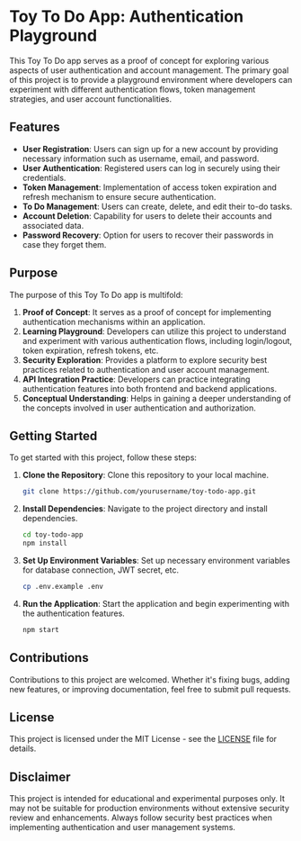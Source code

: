 # Toy To Do App: Authentication Playground

This Toy To Do app serves as a proof of concept for exploring various aspects of user authentication and account management. The primary goal of this project is to provide a playground environment where developers can experiment with different authentication flows, token management strategies, and user account functionalities.

## Features

- **User Registration**: Users can sign up for a new account by providing necessary information such as username, email, and password.
- **User Authentication**: Registered users can log in securely using their credentials.
- **Token Management**: Implementation of access token expiration and refresh mechanism to ensure secure authentication.
- **To Do Management**: Users can create, delete, and edit their to-do tasks.
- **Account Deletion**: Capability for users to delete their accounts and associated data.
- **Password Recovery**: Option for users to recover their passwords in case they forget them.

## Purpose

The purpose of this Toy To Do app is multifold:

1. **Proof of Concept**: It serves as a proof of concept for implementing authentication mechanisms within an application.
2. **Learning Playground**: Developers can utilize this project to understand and experiment with various authentication flows, including login/logout, token expiration, refresh tokens, etc.
3. **Security Exploration**: Provides a platform to explore security best practices related to authentication and user account management.
4. **API Integration Practice**: Developers can practice integrating authentication features into both frontend and backend applications.
5. **Conceptual Understanding**: Helps in gaining a deeper understanding of the concepts involved in user authentication and authorization.

## Getting Started

To get started with this project, follow these steps:

1. **Clone the Repository**: Clone this repository to your local machine.
   ```bash
   git clone https://github.com/yourusername/toy-todo-app.git
   ```

2. **Install Dependencies**: Navigate to the project directory and install dependencies.
   ```bash
   cd toy-todo-app
   npm install
   ```

3. **Set Up Environment Variables**: Set up necessary environment variables for database connection, JWT secret, etc.
   ```bash
   cp .env.example .env
   ```

4. **Run the Application**: Start the application and begin experimenting with the authentication features.
   ```bash
   npm start
   ```

## Contributions

Contributions to this project are welcomed. Whether it's fixing bugs, adding new features, or improving documentation, feel free to submit pull requests.

## License

This project is licensed under the MIT License - see the [LICENSE](LICENSE) file for details.

## Disclaimer

This project is intended for educational and experimental purposes only. It may not be suitable for production environments without extensive security review and enhancements. Always follow security best practices when implementing authentication and user management systems.